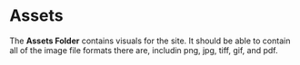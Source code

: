 # Assets

The **Assets Folder** contains visuals for the site. It should be able to contain all of the image file formats there are, includin png, jpg, tiff, gif, and pdf. 
